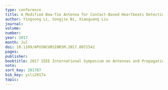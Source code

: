 ```yaml
---
type: conference
title: A Modified Bow-Tie Antenna for Contact-Based Heartbeats Detection Applications
author: Yingsong Li, Songjie Bi, Xiaoguang Liu
journal:
volume:
number:
year: 2017
month: Jul
doi: 10.1109/APUSNCURSINRSM.2017.8072542
pages:
publisher:
booktitle: 2017 IEEE International Symposium on Antennas and Propagation and USNC-URSI Radio Science Meeting
note: 
sort_key: 201707
bib_key: ysli2017a
topic:
---
```


